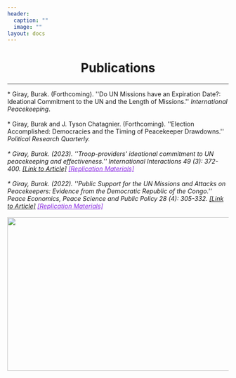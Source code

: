 ```yaml
---
header:
  caption: ""
  image: ""
layout: docs
---
```


<h1 style="text-align:center;">Publications</h1>

<hr />
* Giray, Burak. (Forthcoming). ''Do UN Missions have an Expiration Date?: Ideational Commitment to the UN and the Length of Missions.'' <em>International Peacekeeping</em>.
<br/>
<br/>
* Giray, Burak and J. Tyson Chatagnier. (Forthcoming). ''Election Accomplished: Democracies and the Timing of Peacekeeper Drawdowns.'' <em>Political Research Quarterly<em>.
<br/>
<br/>
* Giray, Burak. (2023). ''Troop-providers' ideational commitment to UN peacekeeping and effectiveness.'' <em>International Interactions</em> 49 (3): 372-400. <a href="https://doi.org/10.1080/03050629.2023.2184813">[Link to Article]</a> <a href="/files/replication_files_II.zip" style="color:blueviolet">[Replication Materials]</a>
<br/>
<br/>
* Giray, Burak. (2022). ''Public Support for the UN Missions and Attacks on Peacekeepers: Evidence from the Democratic Republic of the Congo.'' <em>Peace Economics, Peace Science and Public Policy</em> 28 (4): 305-332. <a href="https://doi.org/10.1515/peps-2022-0028">[Link to Article]</a> <a href="/files/replication_files_II.zip" style="color:blueviolet">[Replication Materials]</a>
<br/>
<br/>

<img src="../../img/houston.jpg" alt="" style="width:600px;height:350px;"> 




